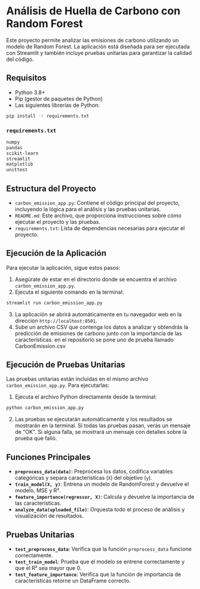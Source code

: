 
# Análisis de Huella de Carbono con Random Forest

Este proyecto permite analizar las emisiones de carbono utilizando un modelo de Random Forest. La aplicación está diseñada para ser ejecutada con Streamlit y también incluye pruebas unitarias para garantizar la calidad del código.

## Requisitos

- Python 3.8+
- Pip (gestor de paquetes de Python)
- Las siguientes librerías de Python:

```bash
pip install -r requirements.txt
```

### `requirements.txt`

```txt
numpy
pandas
scikit-learn
streamlit
matplotlib
unittest
```

## Estructura del Proyecto

- `carbon_emission_app.py`: Contiene el código principal del proyecto, incluyendo la lógica para el análisis y las pruebas unitarias.
- `README.md`: Este archivo, que proporciona instrucciones sobre cómo ejecutar el proyecto y las pruebas.
- `requirements.txt`: Lista de dependencias necesarias para ejecutar el proyecto.

## Ejecución de la Aplicación

Para ejecutar la aplicación, sigue estos pasos:

1. Asegúrate de estar en el directorio donde se encuentra el archivo `carbon_emission_app.py`.
2. Ejecuta el siguiente comando en la terminal:

```bash
streamlit run carbon_emission_app.py
```

3. La aplicación se abrirá automáticamente en tu navegador web en la dirección `http://localhost:8501`.
4. Sube un archivo CSV que contenga los datos a analizar y obtendrás la predicción de emisiones de carbono junto con la importancia de las características. en el repositorio se pone uno de prueba llamado CarbonEmission.csv

## Ejecución de Pruebas Unitarias

Las pruebas unitarias están incluidas en el mismo archivo `carbon_emission_app.py`. Para ejecutarlas:

1. Ejecuta el archivo Python directamente desde la terminal:

```bash
python carbon_emission_app.py
```

2. Las pruebas se ejecutarán automáticamente y los resultados se mostrarán en la terminal. Si todas las pruebas pasan, verás un mensaje de "OK". Si alguna falla, se mostrará un mensaje con detalles sobre la prueba que falló.

## Funciones Principales

- **`preprocess_data(data)`**: Preprocesa los datos, codifica variables categóricas y separa características (`X`) del objetivo (`y`).
- **`train_model(X, y)`**: Entrena un modelo de RandomForest y devuelve el modelo, MSE y R².
- **`feature_importance(regressor, X)`**: Calcula y devuelve la importancia de las características.
- **`analyze_data(uploaded_file)`**: Orquesta todo el proceso de análisis y visualización de resultados.

## Pruebas Unitarias

- **`test_preprocess_data`**: Verifica que la función `preprocess_data` funcione correctamente.
- **`test_train_model`**: Prueba que el modelo se entrene correctamente y que el R² sea mayor que 0.
- **`test_feature_importance`**: Verifica que la función de importancia de características retorne un DataFrame correcto.

